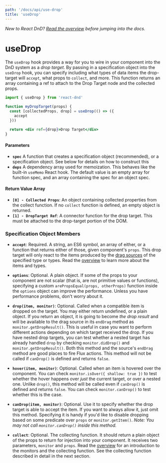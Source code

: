 ```yaml
---
path: '/docs/api/use-drop'
title: 'useDrop'
---
```


<!--alex disable hook -->

_New to React DnD? [Read the overview](/docs/overview) before jumping into the docs._

# useDrop

The `useDrop` hook provides a way for you to wire in your component into the DnD system as a _drop target_. By passing in a specification object into the `useDrop` hook, you can specify including what types of data items the drop-target will `accept`, what props to `collect`, and more. This function returns an array containing a ref to attach to the Drop Target node and the collected props.

```jsx
import { useDrop } from 'react-dnd'

function myDropTarget(props) {
  const [collectedProps, drop] = useDrop(() => ({
    accept
  }))

  return <div ref={drop}>Drop Target</div>
}
```

#### Parameters

- **`spec`** A function that creates a specification object (recommended), or a specification object. See below for details on how to construct this
- **`deps`** A dependency array used for memoization. This behaves like the built-in `useMemo` React hook. The default value is an empty array for function spec, and an array containing the spec for an object spec.

#### Return Value Array

- **`[0] - Collected Props`**: An object containing collected properties from the collect function. If no `collect` function is defined, an empty object is returned.
- **`[1] - DropTarget Ref`**: A connector function for the drop target. This must be attached to the drop-target portion of the DOM.

### Specification Object Members

- **`accept`**: Required. A string, an ES6 symbol, an array of either, or a function that returns either of those, given component's `props`. This drop target will only react to the items produced by the [drag sources](/docs/api/drag-source) of the specified type or types. Read the [overview](/docs/overview) to learn more about the items and types.

* **`options`**: Optional. A plain object. If some of the props to your component are not scalar (that is, are not primitive values or functions), specifying a custom `arePropsEqual(props, otherProps)` function inside the `options` object can improve the performance. Unless you have performance problems, don't worry about it.

* **`drop(item, monitor)`**: Optional. Called when a compatible item is dropped on the target. You may either return undefined, or a plain object. If you return an object, it is going to become _the drop result_ and will be available to the drag source in its `endDrag` method as `monitor.getDropResult()`. This is useful in case you want to perform different actions depending on which target received the drop. If you have nested drop targets, you can test whether a nested target has already handled `drop` by checking `monitor.didDrop()` and `monitor.getDropResult()`. Both this method and the source's `endDrag` method are good places to fire Flux actions. This method will not be called if `canDrop()` is defined and returns `false`.

* **`hover(item, monitor)`**: Optional. Called when an item is hovered over the component. You can check `monitor.isOver({ shallow: true })` to test whether the hover happens over _just_ the current target, or over a nested one. Unlike `drop()`, this method will be called even if `canDrop()` is defined and returns `false`. You can check `monitor.canDrop()` to test whether this is the case.

* **`canDrop(item, monitor)`**: Optional. Use it to specify whether the drop target is able to accept the item. If you want to always allow it, just omit this method. Specifying it is handy if you'd like to disable dropping based on some predicate over `props` or `monitor.getItem()`. _Note: You may not call `monitor.canDrop()` inside this method._

- **`collect`**: Optional. The collecting function. It should return a plain object of the props to return for injection into your component. It receives two parameters, `monitor` and `props`. Read the [overview](/docs/overview) for an introduction to the monitors and the collecting function. See the collecting function described in detail in the next section.
